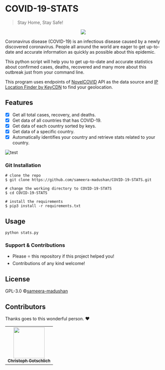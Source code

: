 # COVID-19-STATS

> Stay Home, Stay Safe!

<p align="center">
  <img src="https://user-images.githubusercontent.com/55880211/78421119-ee9f7b80-7672-11ea-8f11-c168d97e864f.png">
</p>

Coronavirus disease (COVID-19) is an infectious disease caused by a newly discovered coronavirus. People all around the world are eager to get up-to-date and accurate information as quickly as possible about this epidemic. 

This python script will help you to get up-to-date and accurate statistics about confirmed cases, deaths, recovered and many more about this outbreak just from your command line. 

This program uses endpoints of [NovelCOVID](https://github.com/novelcovid/api) API as the data source and [IP Location Finder by KeyCDN](https://tools.keycdn.com/geo) to find your geolocation.

## Features
- [x] Get all total cases, recovery, and deaths.
- [x] Get data of all countries that has COVID-19.
- [x] Get data of each country sorted by keys.
- [x] Get data of a specific country. 
- [x] Automatically identifies your country and retrieve stats related to your country.  

![test](https://user-images.githubusercontent.com/55880211/77434525-02431a80-6e07-11ea-8305-25280c3dbd11.gif)

### Git Installation
```
# clone the repo
$ git clone https://github.com/sameera-madushan/COVID-19-STATS.git

# change the working directory to COVID-19-STATS
$ cd COVID-19-STATS

# install the requirements
$ pip3 install -r requirements.txt
```

## Usage

```
python stats.py
```
### Support & Contributions
- Please ⭐️ this repository if this project helped you!
- Contributions of any kind welcome!

## License
GPL-3.0 ©[sameera-madushan](https://github.com/sameera-madushan)

## Contributors

Thanks goes to this wonderful person. :heart:

<table>
  <tr>
    <td align="center"><a href="https://github.com/currychris"><img src="https://avatars0.githubusercontent.com/u/38907412?s=400&v=4" width="100px;" alt=""/><br /><sub><b>Christoph Gotschlich</b></sub></a></td>

</table>
